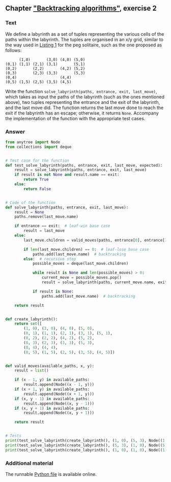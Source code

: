 ## Chapter ["Backtracking algorithms"](https://comp-think.github.io/book/12.pdf), exercise 2

### Text
We define a labyrinth as a set of tuples representing the various cells of the paths within the labyrinth. The tuples are organised in an x/y grid, similar to the way used in [Listing 1](https://comp-think.github.io/book/12.pdf) for the peg solitaire, such as the one proposed as follows:

```
      (1,0)       (3,0) (4,0) (5,0)
(0,1) (1,1) (2,1) (3,1)       (5,1)
(0,2)       (2,2)       (4,2) (5,2)
(0,3)       (2,3) (3,3)       (5,3)
(0,4)                   (4,4)      
(0,5) (1,5) (2,5) (3,5) (4,5)      
```

Write the function `solve_labyrinth(paths, entrance, exit, last_move)`, which takes as input the paths of the labyrinth (such as the ones mentioned above), two tuples representing the entrance and the exit of the labyrinth, and the last move did. The function returns the last move done to reach the exit if the labyrinth has an escape; otherwise, it returns `None`. Accompany the implementation of the function with the appropriate test cases.


### Answer
```python
from anytree import Node
from collections import deque


# Test case for the function
def test_solve_labyrinth(paths, entrance, exit, last_move, expected):
    result = solve_labyrinth(paths, entrance, exit, last_move)
    if result is not None and result.name == exit:
        return True
    else:
        return False


# Code of the function
def solve_labyrinth(paths, entrance, exit, last_move):
    result = None
    paths.remove(last_move.name)

    if entrance == exit:  # leaf-win base case
        result = last_move
    else:
        last_move.children = valid_moves(paths, entrance[0], entrance[1])

        if len(last_move.children) == 0:  # leaf-lose base case
            paths.add(last_move.name)  # backtracking
        else:  # recursive step
            possible_moves = deque(last_move.children)

            while result is None and len(possible_moves) > 0:
                current_move = possible_moves.pop()
                result = solve_labyrinth(paths, current_move.name, exit, current_move)

            if result is None:
                paths.add(last_move.name)  # backtracking

    return result


def create_labyrinth():
    return set([
        (1, 0), (3, 0), (4, 0), (5, 0),
        (0, 1), (1, 1), (2, 1), (3, 1), (5, 1),
        (0, 2), (2, 2), (4, 2), (5, 2),
        (0, 3), (2, 3), (3, 3), (5, 3),
        (0, 4), (4, 4),
        (0, 5), (1, 5), (2, 5), (3, 5), (4, 5)])


def valid_moves(available_paths, x, y):
    result = list()

    if (x - 1, y) in available_paths:
        result.append(Node((x - 1, y)))
    if (x + 1, y) in available_paths:
        result.append(Node((x + 1, y)))
    if (x, y - 1) in available_paths:
        result.append(Node((x, y - 1)))
    if (x, y + 1) in available_paths:
        result.append(Node((x, y + 1)))

    return result


# Tests
print(test_solve_labyrinth(create_labyrinth(), (1, 0), (5, 3), Node((1, 0)), (5, 3)))
print(test_solve_labyrinth(create_labyrinth(), (5, 3), (1, 0), Node((5, 3)), (1, 0)))
print(test_solve_labyrinth(create_labyrinth(), (1, 0), (1, 0), Node((1, 0)), (1, 0)))
```

### Additional material
The runnable [Python file](exercise_2.py) is available online.
